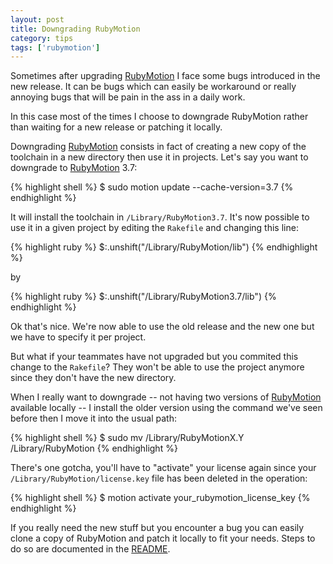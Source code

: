 ```yaml
---
layout: post
title: Downgrading RubyMotion
category: tips
tags: ['rubymotion']
---
```


Sometimes after upgrading [RubyMotion][] I face some bugs introduced in the new release. It can be bugs which can easily be workaround or really annoying bugs that will be pain in the ass in a daily work.

In this case most of the times I choose to downgrade RubyMotion rather than waiting for a new release or patching it locally.

Downgrading [RubyMotion][] consists in fact of creating a new copy of the toolchain in a new directory then use it in projects. Let's say you want to downgrade to [RubyMotion][] 3.7:

{% highlight shell %}
$ sudo motion update --cache-version=3.7
{% endhighlight %}

It will install the toolchain in `/Library/RubyMotion3.7`. It's now possible to use it in a given project by editing the `Rakefile` and changing this line:

{% highlight ruby %}
$:.unshift("/Library/RubyMotion/lib")
{% endhighlight %}

by

{% highlight ruby %}
$:.unshift("/Library/RubyMotion3.7/lib")
{% endhighlight %}

Ok that's nice. We're now able to use the old release and the new one but we have to specify it per project.

But what if your teammates have not upgraded but you commited this change to the `Rakefile`? They won't be able to use the project anymore since they don't have the new directory.

When I really want to downgrade -- not having two versions of [RubyMotion][] available locally -- I install the older version using the command we've seen before then I move it into the usual path:

{% highlight shell %}
$ sudo mv /Library/RubyMotionX.Y /Library/RubyMotion
{% endhighlight %}

There's one gotcha, you'll have to "activate" your license again since your `/Library/RubyMotion/license.key` file has been deleted in the operation:

{% highlight shell %}
$ motion activate your_rubymotion_license_key
{% endhighlight %}

If you really need the new stuff but you encounter a bug you can easily clone a
copy of RubyMotion and patch it locally to fit your needs. Steps to do so are
documented in the [README][].

[RubyMotion]: http://www.rubymotion.com
[README]: https://github.com/HipByte/RubyMotion/blob/master/README.rdoc
